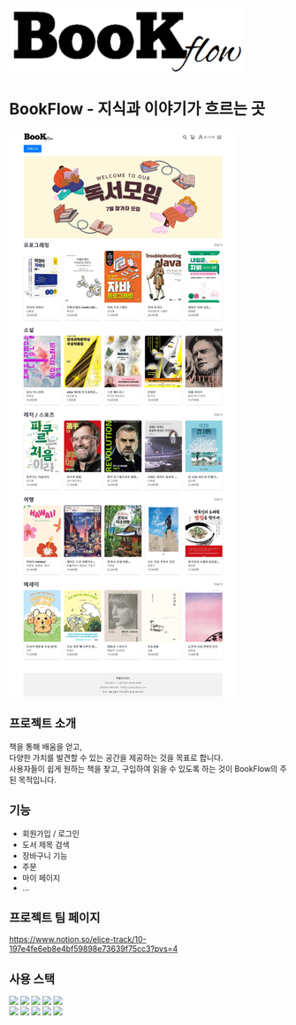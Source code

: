 ![로고](src/views/public/bookflow.png)

# BookFlow - 지식과 이야기가 흐르는 곳

![alt text](image.png)

## 프로젝트 소개
책을 통해 배움을 얻고,  
다양한 가치를 발견할 수 있는 공간을 제공하는 것을 목표로 합니다.  
사용자들이 쉽게 원하는 책을 찾고, 구입하여 읽을 수 있도록 하는 것이 BookFlow의 주된 목적입니다. 

## 기능
- 회원가입 / 로그인
- 도서 제목 검색
- 장바구니 기능
- 주문
- 마이 페이지
- ...

## 프로젝트 팀 페이지
https://www.notion.so/elice-track/10-197e4fe6eb8e4bf59898e73639f75cc3?pvs=4

## 사용 스택
<div>
    <img src="https://img.shields.io/badge/React-61DAFB?style=for-the-badge&logo=React&logoColor=white">
    <img src="https://img.shields.io/badge/html5-E34F26?style=for-the-badge&logo=html5&logoColor=white">  
    <img src="https://img.shields.io/badge/javascript-F7DF1E?style=for-the-badge&logo=javascript&logoColor=white">  
    <img src="https://img.shields.io/badge/css3-1572B6?style=for-the-badge&logo=css3&logoColor=white">    
    <img src="https://img.shields.io/badge/chakraui-319795?style=for-the-badge&logo=chakraui&logoColor=white">    
</div>
<div>
    <img src="https://img.shields.io/badge/springboot-6DB33F?style=for-the-badge&logo=springboot&logoColor=white">
    <img src="https://img.shields.io/badge/openjdk-000000?style=for-the-badge&logo=openjdk&logoColor=white">
    <img src="https://img.shields.io/badge/mysql-4479A1?style=for-the-badge&logo=mysql&logoColor=white">
    <img src="https://img.shields.io/badge/gradle-02303A?style=for-the-badge&logo=gradle&logoColor=white">
    <img src="https://img.shields.io/badge/gitlab-FC6D26?style=for-the-badge&logo=gitlab&logoColor=white">
</div>

